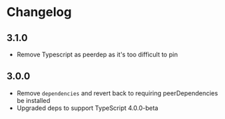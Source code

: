 # Changelog

## 3.1.0

- Remove Typescript as peerdep as it's too difficult to pin
  
## 3.0.0

- Remove `dependencies` and revert back to requiring peerDependencies be installed
- Upgraded deps to support TypeScript 4.0.0-beta
